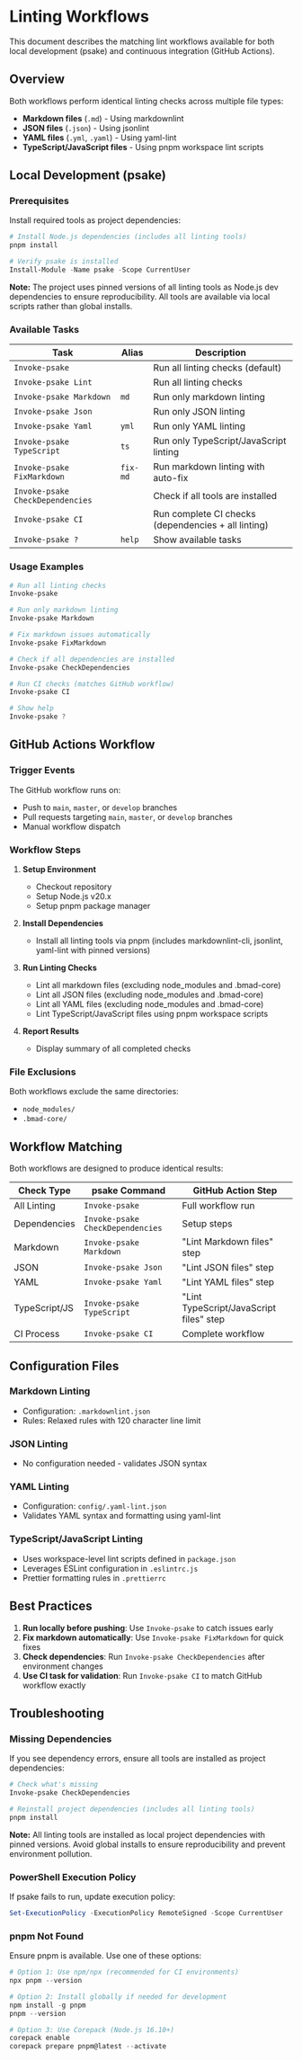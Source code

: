 # Linting Workflows

This document describes the matching lint workflows available for both local development (psake) and continuous integration (GitHub Actions).

## Overview

Both workflows perform identical linting checks across multiple file types:

- **Markdown files** (`.md`) - Using markdownlint
- **JSON files** (`.json`) - Using jsonlint
- **YAML files** (`.yml`, `.yaml`) - Using yaml-lint
- **TypeScript/JavaScript files** - Using pnpm workspace lint scripts

## Local Development (psake)

### Prerequisites

Install required tools as project dependencies:

```powershell
# Install Node.js dependencies (includes all linting tools)
pnpm install

# Verify psake is installed
Install-Module -Name psake -Scope CurrentUser
```

**Note:** The project uses pinned versions of all linting tools as Node.js dev dependencies to ensure reproducibility. All tools are available via local scripts rather than global installs.

### Available Tasks

| Task                             | Alias    | Description                                         |
| -------------------------------- | -------- | --------------------------------------------------- |
| `Invoke-psake`                   |          | Run all linting checks (default)                    |
| `Invoke-psake Lint`              |          | Run all linting checks                              |
| `Invoke-psake Markdown`          | `md`     | Run only markdown linting                           |
| `Invoke-psake Json`              |          | Run only JSON linting                               |
| `Invoke-psake Yaml`              | `yml`    | Run only YAML linting                               |
| `Invoke-psake TypeScript`        | `ts`     | Run only TypeScript/JavaScript linting              |
| `Invoke-psake FixMarkdown`       | `fix-md` | Run markdown linting with auto-fix                  |
| `Invoke-psake CheckDependencies` |          | Check if all tools are installed                    |
| `Invoke-psake CI`                |          | Run complete CI checks (dependencies + all linting) |
| `Invoke-psake ?`                 | `help`   | Show available tasks                                |

### Usage Examples

```powershell
# Run all linting checks
Invoke-psake

# Run only markdown linting
Invoke-psake Markdown

# Fix markdown issues automatically
Invoke-psake FixMarkdown

# Check if all dependencies are installed
Invoke-psake CheckDependencies

# Run CI checks (matches GitHub workflow)
Invoke-psake CI

# Show help
Invoke-psake ?
```

## GitHub Actions Workflow

### Trigger Events

The GitHub workflow runs on:

- Push to `main`, `master`, or `develop` branches
- Pull requests targeting `main`, `master`, or `develop` branches
- Manual workflow dispatch

### Workflow Steps

1. **Setup Environment**
   - Checkout repository
   - Setup Node.js v20.x
   - Setup pnpm package manager

2. **Install Dependencies**
   - Install all linting tools via pnpm (includes markdownlint-cli, jsonlint, yaml-lint with pinned versions)

3. **Run Linting Checks**
   - Lint all markdown files (excluding node_modules and .bmad-core)
   - Lint all JSON files (excluding node_modules and .bmad-core)
   - Lint all YAML files (excluding node_modules and .bmad-core)
   - Lint TypeScript/JavaScript files using pnpm workspace scripts

4. **Report Results**
   - Display summary of all completed checks

### File Exclusions

Both workflows exclude the same directories:

- `node_modules/`
- `.bmad-core/`

## Workflow Matching

Both workflows are designed to produce identical results:

| Check Type    | psake Command                    | GitHub Action Step                      |
| ------------- | -------------------------------- | --------------------------------------- |
| All Linting   | `Invoke-psake`                   | Full workflow run                       |
| Dependencies  | `Invoke-psake CheckDependencies` | Setup steps                             |
| Markdown      | `Invoke-psake Markdown`          | "Lint Markdown files" step              |
| JSON          | `Invoke-psake Json`              | "Lint JSON files" step                  |
| YAML          | `Invoke-psake Yaml`              | "Lint YAML files" step                  |
| TypeScript/JS | `Invoke-psake TypeScript`        | "Lint TypeScript/JavaScript files" step |
| CI Process    | `Invoke-psake CI`                | Complete workflow                       |

## Configuration Files

### Markdown Linting

- Configuration: `.markdownlint.json`
- Rules: Relaxed rules with 120 character line limit

### JSON Linting

- No configuration needed - validates JSON syntax

### YAML Linting

- Configuration: `config/.yaml-lint.json`
- Validates YAML syntax and formatting using yaml-lint

### TypeScript/JavaScript Linting

- Uses workspace-level lint scripts defined in `package.json`
- Leverages ESLint configuration in `.eslintrc.js`
- Prettier formatting rules in `.prettierrc`

## Best Practices

1. **Run locally before pushing**: Use `Invoke-psake` to catch issues early
2. **Fix markdown automatically**: Use `Invoke-psake FixMarkdown` for quick fixes
3. **Check dependencies**: Run `Invoke-psake CheckDependencies` after environment changes
4. **Use CI task for validation**: Run `Invoke-psake CI` to match GitHub workflow exactly

## Troubleshooting

### Missing Dependencies

If you see dependency errors, ensure all tools are installed as project dependencies:

```powershell
# Check what's missing
Invoke-psake CheckDependencies

# Reinstall project dependencies (includes all linting tools)
pnpm install
```

**Note:** All linting tools are installed as local project dependencies with pinned versions. Avoid global installs to ensure reproducibility and prevent environment pollution.

### PowerShell Execution Policy

If psake fails to run, update execution policy:

```powershell
Set-ExecutionPolicy -ExecutionPolicy RemoteSigned -Scope CurrentUser
```

### pnpm Not Found

Ensure pnpm is available. Use one of these options:

```powershell
# Option 1: Use npm/npx (recommended for CI environments)
npx pnpm --version

# Option 2: Install globally if needed for development
npm install -g pnpm
pnpm --version

# Option 3: Use Corepack (Node.js 16.10+)
corepack enable
corepack prepare pnpm@latest --activate
```
